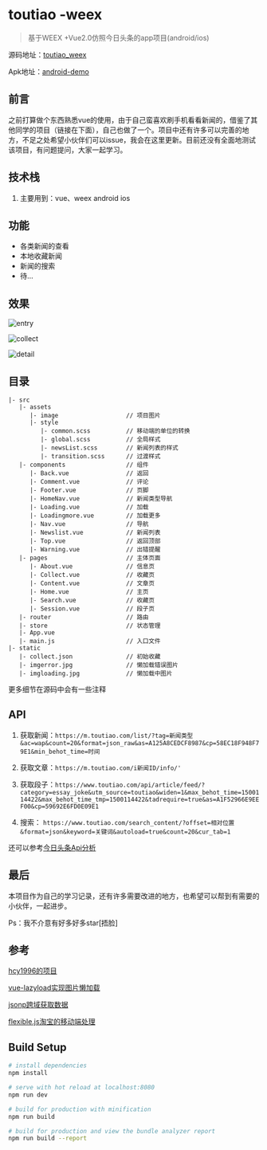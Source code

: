 # toutiao -weex 

> 基于WEEX +Vue2.0仿照今日头条的app项目(android/ios)

源码地址：[toutiao_weex](https://github.com/weexext/weex-toutiao)

Apk地址：[android-demo](https://github.com/weexext/weex-toutiao/blob/master/app-debug.apk?raw=true)

## 前言



之前打算做个东西熟悉vue的使用，由于自己蛮喜欢刷手机看看新闻的，借鉴了其他同学的项目（链接在下面），自己也做了一个。项目中还有许多可以完善的地方，不足之处希望小伙伴们可以issue，我会在这里更新。目前还没有全面地测试该项目，有问题提问，大家一起学习。

## 技术栈

1. 主要用到：vue、weex android ios

## 功能

- 各类新闻的查看
- 本地收藏新闻
- 新闻的搜索
- 待...

## 效果

![entry](https://github.com/weexext/weex-toutiao/blob/master/capture/v_01.gif?raw=true)

![collect](https://github.com/Huahua-Chen/images/blob/master/images_inBlog/toutioa_home.png?raw=true)

![detail](https://github.com/Huahua-Chen/images/blob/master/images_inBlog/toutiao_detail.png?raw=true)


## 目录
```
|- src
   |- assets
      |- image                   // 项目图片
      |- style
         |- common.scss          // 移动端的单位的转换
         |- global.scss          // 全局样式
         |- newsList.scss        // 新闻列表的样式
         |- transition.scss      // 过渡样式
   |- components                 // 组件
      |- Back.vue                // 返回
      |- Comment.vue             // 评论
      |- Footer.vue              // 页脚
      |- HomeNav.vue             // 新闻类型导航
      |- Loading.vue             // 加载
      |- Loadingmore.vue         // 加载更多
      |- Nav.vue                 // 导航
      |- Newslist.vue            // 新闻列表
      |- Top.vue                 // 返回顶部
      |- Warning.vue             // 出错提醒
   |- pages                      // 主体页面
      |- About.vue               // 信息页
      |- Collect.vue             // 收藏页
      |- Content.vue             // 文章页
      |- Home.vue                // 主页
      |- Search.vue              // 收藏页
      |- Session.vue             // 段子页
   |- router                     // 路由
   |- store                      // 状态管理
   |- App.vue
   |- main.js                    // 入口文件
|- static
   |- collect.json               // 初始收藏
   |- imgerror.jpg               // 懒加载错误图片
   |- imgloading.jpg             // 懒加载中图片
```
更多细节在源码中会有一些注释
## API
1. 获取新闻：`https://m.toutiao.com/list/?tag=新闻类型&ac=wap&count=20&format=json_raw&as=A125A8CEDCF8987&cp=58EC18F948F79E1&min_behot_time=时间`

2. 获取文章：`https://m.toutiao.com/i新闻ID/info/'`

3. 获取段子：`https://www.toutiao.com/api/article/feed/?category=essay_joke&utm_source=toutiao&widen=1&max_behot_time=1500114422&max_behot_time_tmp=1500114422&tadrequire=true&as=A1F52966E9EEF00&cp=59692E6FD0E09E1`

4. 搜索： `https://www.toutiao.com/search_content/?offset=相对位置&format=json&keyword=关键词&autoload=true&count=20&cur_tab=1`

还可以参考[今日头条Api分析](https://github.com/iMeiji/Toutiao/wiki/%E4%BB%8A%E6%97%A5%E5%A4%B4%E6%9D%A1Api%E5%88%86%E6%9E%90)

## 最后

本项目作为自己的学习记录，还有许多需要改进的地方，也希望可以帮到有需要的小伙伴，一起进步。

Ps：我不介意有好多好多star[捂脸]

## 参考

[hcy1996的项目](https://github.com/hcy1996/vue-toutiao)

[vue-lazyload实现图片懒加载](https://github.com/hilongjw/vue-lazyload)

[jsonp跨域获取数据](https://github.com/webmodules/jsonp)

[flexible.js淘宝的移动端处理](https://github.com/amfe/article/issues/17)

## Build Setup

``` bash
# install dependencies
npm install

# serve with hot reload at localhost:8080
npm run dev

# build for production with minification
npm run build

# build for production and view the bundle analyzer report
npm run build --report
```
